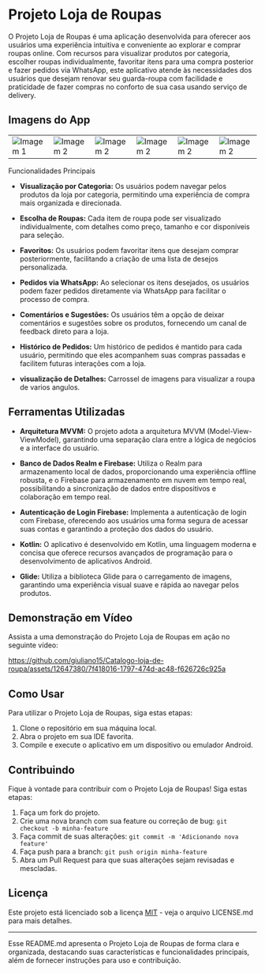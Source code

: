 # Projeto Loja de Roupas

O Projeto Loja de Roupas é uma aplicação desenvolvida para oferecer aos usuários uma experiência intuitiva e conveniente ao explorar e comprar roupas online. Com recursos para visualizar produtos por categoria, escolher roupas individualmente, favoritar itens para uma compra posterior e fazer pedidos via WhatsApp, este aplicativo atende às necessidades dos usuários que desejam renovar seu guarda-roupa com facilidade e praticidade de fazer compras no conforto de sua casa usando serviço de delivery.

## Imagens do App

<table>
  <tr>
    <td><img src="https://github.com/giuliano15/Catalogo-loja-de-roupa/assets/12647380/e4f53ded-da48-4ab6-afe1-624d56743595" alt="Imagem 1"></td>
    <td><img src="https://github.com/giuliano15/Catalogo-loja-de-roupa/assets/12647380/48ee9ed7-0e0f-400e-9282-a36f2421acc4" alt="Imagem 2"></td>   
    <td><img src="https://github.com/giuliano15/Catalogo-loja-de-roupa/assets/12647380/1157d301-568d-4a1e-bc09-733a1d987709" alt="Imagem 2"></td>
    <td><img src="https://github.com/giuliano15/Catalogo-loja-de-roupa/assets/12647380/182056fd-c66e-49a8-a410-30997c0474e2" alt="Imagem 2"></td>
    <td><img src="https://github.com/giuliano15/Catalogo-loja-de-roupa/assets/12647380/7041e261-9db5-4880-9f36-feac0617c0df" alt="Imagem 2"></td>
    <td><img src="https://github.com/giuliano15/Catalogo-loja-de-roupa/assets/12647380/e7fa114c-dc58-4895-8a02-46568379ed84" alt="Imagem 2"></td>
  </tr>
</table

## Funcionalidades Principais

- **Visualização por Categoria:** Os usuários podem navegar pelos produtos da loja por categoria, permitindo uma experiência de compra mais organizada e direcionada.

- **Escolha de Roupas:** Cada item de roupa pode ser visualizado individualmente, com detalhes como preço, tamanho e cor disponíveis para seleção.

- **Favoritos:** Os usuários podem favoritar itens que desejam comprar posteriormente, facilitando a criação de uma lista de desejos personalizada.

- **Pedidos via WhatsApp:** Ao selecionar os itens desejados, os usuários podem fazer pedidos diretamente via WhatsApp para facilitar o processo de compra.

- **Comentários e Sugestões:** Os usuários têm a opção de deixar comentários e sugestões sobre os produtos, fornecendo um canal de feedback direto para a loja.

- **Histórico de Pedidos:** Um histórico de pedidos é mantido para cada usuário, permitindo que eles acompanhem suas compras passadas e facilitem futuras interações com a loja.
  
- **visualização de Detalhes:** Carrossel de imagens para visualizar a roupa de varios angulos.

## Ferramentas Utilizadas

- **Arquitetura MVVM:** O projeto adota a arquitetura MVVM (Model-View-ViewModel), garantindo uma separação clara entre a lógica de negócios e a interface do usuário.

- **Banco de Dados Realm e Firebase:** Utiliza o Realm para armazenamento local de dados, proporcionando uma experiência offline robusta, e o Firebase para armazenamento em nuvem em tempo real, possibilitando a sincronização de dados entre dispositivos e colaboração em tempo real.

- **Autenticação de Login Firebase:** Implementa a autenticação de login com Firebase, oferecendo aos usuários uma forma segura de acessar suas contas e garantindo a proteção dos dados do usuário.

- **Kotlin:** O aplicativo é desenvolvido em Kotlin, uma linguagem moderna e concisa que oferece recursos avançados de programação para o desenvolvimento de aplicativos Android.

- **Glide:** Utiliza a biblioteca Glide para o carregamento de imagens, garantindo uma experiência visual suave e rápida ao navegar pelos produtos.

## Demonstração em Vídeo

Assista a uma demonstração do Projeto Loja de Roupas em ação no seguinte vídeo:



https://github.com/giuliano15/Catalogo-loja-de-roupa/assets/12647380/7f418016-1797-474d-ac48-f626726c925a



## Como Usar

Para utilizar o Projeto Loja de Roupas, siga estas etapas:

1. Clone o repositório em sua máquina local.
2. Abra o projeto em sua IDE favorita.
3. Compile e execute o aplicativo em um dispositivo ou emulador Android.

## Contribuindo

Fique à vontade para contribuir com o Projeto Loja de Roupas! Siga estas etapas:

1. Faça um fork do projeto.
2. Crie uma nova branch com sua feature ou correção de bug: `git checkout -b minha-feature`
3. Faça commit de suas alterações: `git commit -m 'Adicionando nova feature'`
4. Faça push para a branch: `git push origin minha-feature`
5. Abra um Pull Request para que suas alterações sejam revisadas e mescladas.

## Licença

Este projeto está licenciado sob a licença [MIT](LICENSE.md) - veja o arquivo LICENSE.md para mais detalhes.

---

Esse README.md apresenta o Projeto Loja de Roupas de forma clara e organizada, destacando suas características e funcionalidades principais, além de fornecer instruções para uso e contribuição.
